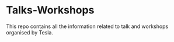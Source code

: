 # Talks-Workshops
This repo contains all the information related to talk and workshops organised by Tesla.
